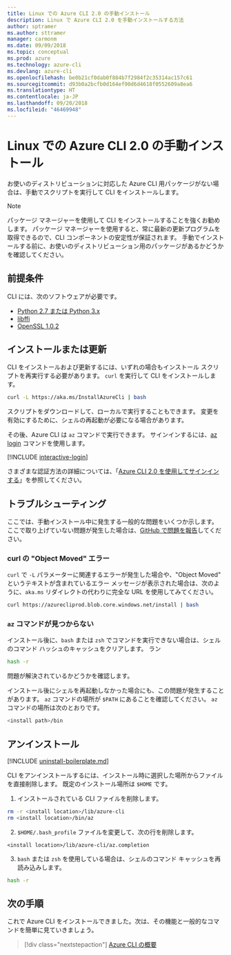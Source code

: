 ```yaml
---
title: Linux での Azure CLI 2.0 の手動インストール
description: Linux で Azure CLI 2.0 を手動インストールする方法
author: sptramer
ms.author: sttramer
manager: carmonm
ms.date: 09/09/2018
ms.topic: conceptual
ms.prod: azure
ms.technology: azure-cli
ms.devlang: azure-cli
ms.openlocfilehash: be0b21cf0dab0f884b7f2984f2c35314ac157c61
ms.sourcegitcommit: d93b0a2bcfb0d164ef90d6d4618f0552609a8ea6
ms.translationtype: HT
ms.contentlocale: ja-JP
ms.lasthandoff: 09/20/2018
ms.locfileid: "46469948"
---
```

# <a name="install-azure-cli-20-on-linux-manually"></a>Linux での Azure CLI 2.0 の手動インストール

お使いのディストリビューションに対応した Azure CLI 用パッケージがない場合は、手動でスクリプトを実行して CLI をインストールします。

> [!NOTE]
> パッケージ マネージャーを使用して CLI をインストールすることを強くお勧めします。 パッケージ マネージャーを使用すると、常に最新の更新プログラムを取得できるので、CLI コンポーネントの安定性が保証されます。 手動でインストールする前に、お使いのディストリビューション用のパッケージがあるかどうかを確認してください。

## <a name="prerequisites"></a>前提条件

CLI には、次のソフトウェアが必要です。

* [Python 2.7 または Python 3.x](https://www.python.org/downloads/)
* [libffi](https://sourceware.org/libffi/)
* [OpenSSL 1.0.2](https://www.openssl.org/source/)

## <a name="install-or-update"></a>インストールまたは更新

CLI をインストールおよび更新するには、いずれの場合もインストール スクリプトを再実行する必要があります。 `curl` を実行して CLI をインストールします。

```bash
curl -L https://aka.ms/InstallAzureCli | bash
```

スクリプトをダウンロードして、ローカルで実行することもできます。 変更を有効にするために、シェルの再起動が必要になる場合があります。

その後、Azure CLI は `az` コマンドで実行できます。 サインインするには、[az login](/cli/azure/reference-index#az-login) コマンドを使用します。

[!INCLUDE [interactive-login](includes/interactive-login.md)]

さまざまな認証方法の詳細については、「[Azure CLI 2.0 を使用してサインインする](authenticate-azure-cli.md)」を参照してください。

## <a name="troubleshooting"></a>トラブルシューティング

ここでは、手動インストール中に発生する一般的な問題をいくつか示します。 ここで取り上げていない問題が発生した場合は、[GitHub で問題を報告](https://github.com/Azure/azure-cli/issues)してください。

### <a name="curl-object-moved-error"></a>curl の "Object Moved" エラー

`curl` で `-L` パラメーターに関連するエラーが発生した場合や、"Object Moved" というテキストが含まれているエラー メッセージが表示された場合は、次のように、`aka.ms` リダイレクトの代わりに完全な URL を使用してみてください。

```bash
curl https://azurecliprod.blob.core.windows.net/install | bash
```

### <a name="az-command-not-found"></a>`az` コマンドが見つからない

インストール後に、`bash` または `zsh` でコマンドを実行できない場合は、シェルのコマンド ハッシュのキャッシュをクリアします。 ラン

```bash
hash -r
```

問題が解決されているかどうかを確認します。

インストール後にシェルを再起動しなかった場合にも、この問題が発生することがあります。 `az` コマンドの場所が `$PATH` にあることを確認してください。 `az` コマンドの場所は次のとおりです。

```bash
<install path>/bin
```

## <a name="uninstall"></a>アンインストール

[!INCLUDE [uninstall-boilerplate.md](includes/uninstall-boilerplate.md)]

CLI をアンインストールするには、インストール時に選択した場所からファイルを直接削除します。 既定のインストール場所は `$HOME` です。

1. インストールされている CLI ファイルを削除します。

  ```bash
  rm -r <install location>/lib/azure-cli
  rm <install location>/bin/az
  ```

2. `$HOME/.bash_profile` ファイルを変更して、次の行を削除します。

  ```text
  <install location>/lib/azure-cli/az.completion
  ```

3. `bash` または `zsh` を使用している場合は、シェルのコマンド キャッシュを再読み込みします。

  ```bash
  hash -r
  ```

## <a name="next-steps"></a>次の手順

これで Azure CLI をインストールできました。次は、その機能と一般的なコマンドを簡単に見ていきましょう。

> [!div class="nextstepaction"]
> [Azure CLI の概要](get-started-with-azure-cli.md)
